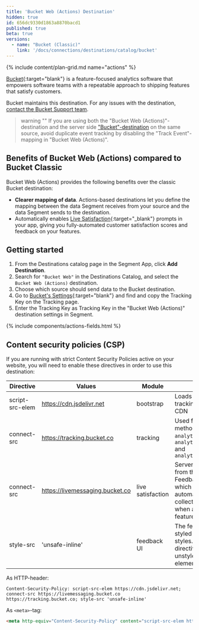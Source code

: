 ```yaml
---
title: 'Bucket Web (Actions) Destination'
hidden: true
id: 656dc9330d1863a8870bacd1
published: true
beta: true
versions:
  - name: "Bucket (Classic)"
    link: '/docs/connections/destinations/catalog/bucket'
---
```


{% include content/plan-grid.md name="actions" %}

[Bucket](https://bucket.co/?utm_source=segmentio&utm_medium=docs&utm_campaign=partners){:target="blank"} is a feature-focused analytics software that empowers software teams with a repeatable approach to shipping features that satisfy customers.

Bucket maintains this destination. For any issues with the destination, [contact the Bucket Support team](mailto:support@bucket.co).


> warning ""
> If you are using both the "Bucket Web (Actions)"-destination and the server side ["Bucket"-destination](/docs/connections/destinations/catalog/bucket/) on the same source, avoid duplicate event tracking by disabling the "Track Event"-mapping in "Bucket Web (Actions)".


## Benefits of Bucket Web (Actions) compared to Bucket Classic

Bucket Web (Actions) provides the following benefits over the classic Bucket destination:

- **Clearer mapping of data**. Actions-based destinations let you define the mapping between the data Segment receives from your source and the data Segment sends to the destination.
- Automatically enables [Live Satisfaction](https://bucket.co/live-satisfaction){:target="_blank"} prompts in your app, giving you fully-automated customer satisfaction scores and feedback on your features.


## Getting started

1. From the Destinations catalog page in the Segment App, click **Add Destination**.
2. Search for `"Bucket Web"` in the Destinations Catalog, and select the `Bucket Web (Actions)` destination.
3. Choose which source should send data to the Bucket destination.
4. Go to [Bucket's Settings](https://app.bucket.co){:target="blank"} and find and copy the Tracking Key on the Tracking page.
5. Enter the Tracking Key as Tracking Key in the "Bucket Web (Actions)" destination settings in Segment.

{% include components/actions-fields.html %}

## Content security policies (CSP)

If you are running with strict Content Security Policies active on your website, you will need to enable these directives in order to use this destination:

| Directive       | Values                          | Module            | Reason                                                                                                                                   |
| --------------- | ------------------------------- | ----------------- | ---------------------------------------------------------------------------------------------------------------------------------------- |
| script-src-elem | https://cdn.jsdelivr.net        | bootstrap         | Loads the Bucket tracking SDK from a CDN                                                                                                 |
| connect-src     | https://tracking.bucket.co      | tracking          | Used for all tracking methods: `analytics.identify()`, `analytics.group()` and `analytics.track()`                                       |
| connect-src     | https://livemessaging.bucket.co | live satisfaction | Server sent events from the Bucket Live Feedback service, which allows for automatically collecting feedback when a user used a feature. |
| style-src       | 'unsafe-inline'                 | feedback UI       | The feedback UI is styled with inline styles. Not having this directive results unstyled HTML elements.                                  |

As HTTP-header:

```http
Content-Security-Policy: script-src-elem https://cdn.jsdelivr.net; connect-src https://livemessaging.bucket.co https://tracking.bucket.co; style-src 'unsafe-inline'
```

As `<meta>`-tag:

```html
<meta http-equiv="Content-Security-Policy" content="script-src-elem https://cdn.jsdelivr.net; connect-src https://livemessaging.bucket.co https://tracking.bucket.co; style-src 'unsafe-inline'">
```
